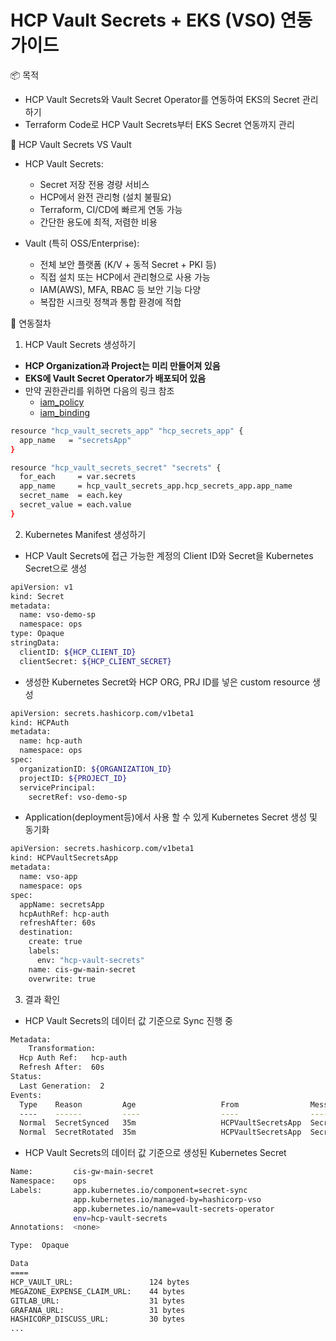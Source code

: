 # HCP Vault Secrets + EKS (VSO) 연동 가이드

📦 목적
- HCP Vault Secrets와 Vault Secret Operator를 연동하여 EKS의 Secret 관리하기
- Terraform Code로 HCP Vault Secrets부터 EKS Secret 연동까지 관리

🎯 HCP Vault Secrets VS Vault 
- HCP Vault Secrets:
    - Secret 저장 전용 경량 서비스 
    - HCP에서 완전 관리형 (설치 불필요)
    - Terraform, CI/CD에 빠르게 연동 가능
    - 간단한 용도에 최적, 저렴한 비용

- Vault (특히 OSS/Enterprise):
    - 전체 보안 플랫폼 (K/V + 동적 Secret + PKI 등)
    - 직접 설치 또는 HCP에서 관리형으로 사용 가능
    - IAM(AWS), MFA, RBAC 등 보안 기능 다양
    - 복잡한 시크릿 정책과 통합 환경에 적합

📐 연동절차

1. HCP Vault Secrets 생성하기
- **HCP Organization과 Project는 미리 만들어져 있음**
- **EKS에 Vault Secret Operator가 배포되어 있음**
- 만약 권한관리를 위하면 다음의 링크 참조
  - [iam_policy](https://registry.terraform.io/providers/hashicorp/hcp/latest/docs/resources/vault_secrets_app_iam_policy)
  - [iam_binding](https://registry.terraform.io/providers/hashicorp/hcp/latest/docs/resources/vault_secrets_app_iam_binding)

```bash
resource "hcp_vault_secrets_app" "hcp_secrets_app" {
  app_name   = "secretsApp"
}

resource "hcp_vault_secrets_secret" "secrets" {
  for_each     = var.secrets
  app_name     = hcp_vault_secrets_app.hcp_secrets_app.app_name
  secret_name  = each.key
  secret_value = each.value
}
```

2. Kubernetes Manifest 생성하기
- HCP Vault Secrets에 접근 가능한 계정의 Client ID와 Secret을 Kubernetes Secret으로 생성
```bash
apiVersion: v1
kind: Secret
metadata:
  name: vso-demo-sp
  namespace: ops
type: Opaque
stringData:
  clientID: ${HCP_CLIENT_ID}
  clientSecret: ${HCP_CLIENT_SECRET}
```

- 생성한 Kubernetes Secret와 HCP ORG, PRJ ID를 넣은 custom resource 생성
```bash
apiVersion: secrets.hashicorp.com/v1beta1
kind: HCPAuth
metadata:
  name: hcp-auth
  namespace: ops
spec:
  organizationID: ${ORGANIZATION_ID}
  projectID: ${PROJECT_ID}
  servicePrincipal:
    secretRef: vso-demo-sp
```

- Application(deployment등)에서 사용 할 수 있게 Kubernetes Secret 생성 및 동기화
```bash
apiVersion: secrets.hashicorp.com/v1beta1
kind: HCPVaultSecretsApp
metadata:
  name: vso-app
  namespace: ops
spec:
  appName: secretsApp
  hcpAuthRef: hcp-auth
  refreshAfter: 60s
  destination:
    create: true
    labels:
      env: "hcp-vault-secrets"    
    name: cis-gw-main-secret
    overwrite: true
```

3. 결과 확인

- HCP Vault Secrets의 데이터 값 기준으로 Sync 진행 중
```bash
Metadata:                                                                                          Creation Timestamp:  2025-04-21T06:04:49Z                                                        Finalizers:                                                                                        hcpvaultsecretsapp.secrets.hashicorp.com/finalizer                                             Generation:        2                                                                             Resource Version:  88654326                                                                      UID:               bdccb0ab-80f1-4b15-ad44-0dc339b1333e                                        Spec:                                                                                              App Name:  secretsApp                                                                            Destination:                                                                                       Create:  true                                                                                    Labels:                                                                                            Env:      hcp-vault-secrets                                                                    Name:       cis-gw-main-secret                                                                   Overwrite:  true
    Transformation:
  Hcp Auth Ref:   hcp-auth
  Refresh After:  60s
Status:
  Last Generation:  2
Events:
  Type    Reason         Age                   From                Message
  ----    ------         ----                  ----                -------
  Normal  SecretSynced   35m                   HCPVaultSecretsApp  Secret synced
  Normal  SecretRotated  35m                   HCPVaultSecretsApp  Secret synced
```

- HCP Vault Secrets의 데이터 값 기준으로 생성된 Kubernetes Secret
```bash
Name:         cis-gw-main-secret
Namespace:    ops
Labels:       app.kubernetes.io/component=secret-sync
              app.kubernetes.io/managed-by=hashicorp-vso
              app.kubernetes.io/name=vault-secrets-operator
              env=hcp-vault-secrets
Annotations:  <none>

Type:  Opaque

Data
====
HCP_VAULT_URL:                 124 bytes
MEGAZONE_EXPENSE_CLAIM_URL:    44 bytes
GITLAB_URL:                    31 bytes
GRAFANA_URL:                   31 bytes
HASHICORP_DISCUSS_URL:         30 bytes
...
```